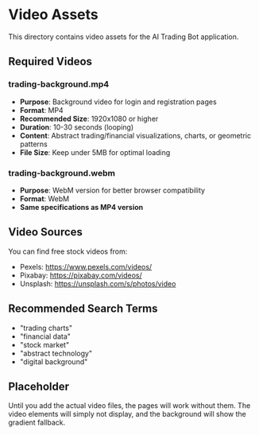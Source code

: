 # Video Assets

This directory contains video assets for the AI Trading Bot application.

## Required Videos

### trading-background.mp4
- **Purpose**: Background video for login and registration pages
- **Format**: MP4
- **Recommended Size**: 1920x1080 or higher
- **Duration**: 10-30 seconds (looping)
- **Content**: Abstract trading/financial visualizations, charts, or geometric patterns
- **File Size**: Keep under 5MB for optimal loading

### trading-background.webm
- **Purpose**: WebM version for better browser compatibility
- **Format**: WebM
- **Same specifications as MP4 version**

## Video Sources

You can find free stock videos from:
- Pexels: https://www.pexels.com/videos/
- Pixabay: https://pixabay.com/videos/
- Unsplash: https://unsplash.com/s/photos/video

## Recommended Search Terms
- "trading charts"
- "financial data"
- "stock market"
- "abstract technology"
- "digital background"

## Placeholder
Until you add the actual video files, the pages will work without them. The video elements will simply not display, and the background will show the gradient fallback. 